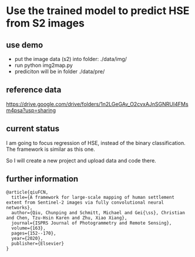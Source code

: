 # Use the trained model to predict HSE from S2 images
## use demo
- put the image data (s2) into folder: ./data/img/  
- run python img2map.py
- prediciton will be in folder ./data/pre/

## reference data
https://drive.google.com/drive/folders/1n2LGeGAv_O2cvxAJnSGNRUI4FMsm4psa?usp=sharing

## current status
I am going to focus regression of HSE, instead of the binary classification. 
The framework is similar as this one.

So I will create a new project and upload data and code there.

## further information

```
@article{qiuFCN,
  title={A framework for large-scale mapping of human settlement extent from Sentinel-2 images via fully convolutional neural networks},
  author={Qiu, Chunping and Schmitt, Michael and Gei{\ss}, Christian and Chen, Tzu-Hsin Karen and Zhu, Xiao Xiang},
  journal={ISPRS Journal of Photogrammetry and Remote Sensing},
  volume={163},
  pages={152--170},
  year={2020},
  publisher={Elsevier}
}
```
